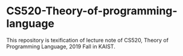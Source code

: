 # CS520-Theory-of-programming-language
This repository is texification of lecture note of CS520, Theory of Programming Language, 2019 Fall in KAIST.
